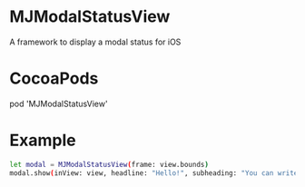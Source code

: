 # MJModalStatusView
A framework to display a modal status for iOS

# CocoaPods
pod 'MJModalStatusView'

# Example
```sh
let modal = MJModalStatusView(frame: view.bounds)
modal.show(inView: view, headline: "Hello!", subheading: "You can write a subtitle here", statusImage: image, duration: 2.0)
```
